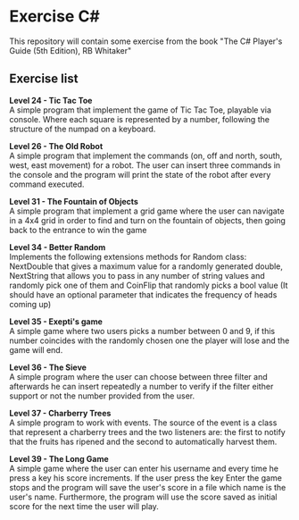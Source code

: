 # Exercise C\# 

This repository will contain some exercise from the book "The C# Player's Guide (5th Edition), RB Whitaker"


## Exercise list

**Level 24 - Tic Tac Toe**<br/>
A simple program that implement the game of Tic Tac Toe, playable via console. Where each square is represented by a number, following the structure of the numpad on a keyboard.

**Level 26 - The Old Robot**<br/>
A simple program that implement the commands (on, off and north, south, west, east movement) for a robot. The user can insert three commands in the console and the program will print the state of the robot after every command executed.

**Level 31 - The Fountain of Objects**<br/>
A simple program that implement a grid game where the user can navigate in a 4x4 grid in order to find and turn on the fountain of objects, then going back to the entrance to win the game

**Level 34 - Better Random**<br/>
Implements the following extensions methods for Random class: NextDouble that gives a maximum value for a randomly generated double, NextString that allows you to pass in any number of string values and randomly pick one of them and CoinFlip that randomly picks a bool value (It should have an optional parameter that indicates the frequency of heads coming up)

**Level 35 - Exepti's game**<br/>
A simple game where two users picks a number between 0 and 9, if this number coincides with the randomly chosen one the player will lose and the game will end.

**Level 36 - The Sieve**<br/>
A simple program where the user can choose between three filter and afterwards he can insert repeatedly a number to verify if the filter either support or not the number provided from the user.

**Level 37 - Charberry Trees**<br/>
A simple program to work with events. The source of the event is a class that represent a charberry trees and the two listeners are: the first to notify that the fruits has ripened and the second to automatically harvest them.

**Level 39 - The Long Game**<br/>
A simple game where the user can enter his username and every time he press a key his score increments. If the user press the key Enter the game stops and the program will save the user's score in a file which name is the user's name. Furthermore, the program will use the score saved as initial score for the next time the user will play.